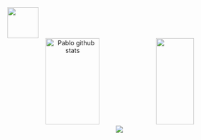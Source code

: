 
<div>
  <img height="70" src="https://readme-typing-svg.herokuapp.com?font=Fira+Code&pause=1000&color=F7EBEA&random=false&width=435&lines=👋+Hey!+What's+up?+Welcome!;🚀+PabloFalc's+GitHub+💻"/>
</div>


<div align="center">  
  <img width="49%" height="195px" src="https://github-readme-stats.vercel.app/api?username=PabloFalc&show_icons=true&count_private=true&hide_border=true&title_color=6E3DD9&icon_color=F20574&text_color=c9d1d9&bg_color=0d1117" alt="Pablo github stats" /> 
  <img width="41%" height="195px" src="https://github-readme-stats.vercel.app/api/top-langs/?username=PabloFalc&layout=compact&hide_border=true&title_color=F20574&text_color=F2F2F2&bg_color=0d1117"/>


<div align="center">
  <a href="https://www.linkedin.com/in/pablo-falcao-aa7179300?utm_source=share&utm_campaign=share_via&utm_content=profile&utm_medium=android_app" target="_blank"><img src="https://img.shields.io/badge/LinkedIn-0077B5?style=for-the-badge&logo=linkedin&logoColor=white"</a>
</div> 
